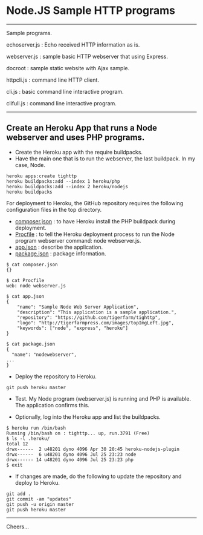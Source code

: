 # Node.JS Sample HTTP programs

--------------------------------------------------------------------------------
Sample programs.

echoserver.js : Echo received HTTP information as is.

webserver.js : sample basic HTTP webserver that using Express.

docroot : sample static website with Ajax sample.

httpcli.js : command line HTTP client.

cli.js : basic command line interactive program.

clifull.js : command line interactive program.

--------------------------------------------------------------------------------

## Create an Heroku App that runs a Node webserver and uses PHP programs.

+ Create the Heroku app with the require buildpacks.
+ Have the main one that is to run the webserver, the last buildpack. In my case, Node.
````
heroku apps:create tighttp
heroku buildpacks:add --index 1 heroku/php
heroku buildpacks:add --index 2 heroku/nodejs
heroku buildpacks
````

For deployment to Heroku, the GitHub repository requires the following configuration files in the top directory.
+ [composer.json](composer.json) : to have Heroku install the PHP buildpack during deployment.
+ [Procfile](Procfile) : to tell the Heroku deployment process to run the Node program webserver command: node webserver.js.
+ [app.json](app.json) : describe the application.
+ [package.json](package.json) : package information.
````
$ cat composer.json
{}

$ cat Procfile
web: node webserver.js

$ cat app.json
{
    "name": "Sample Node Web Server Application",
    "description": "This application is a sample application.",
    "repository": "https://github.com/tigerfarm/tighttp",
    "logo": "http://tigerfarmpress.com/images/topImgLeft.jpg",
    "keywords": ["node", "express", "heroku"]
}

$ cat package.json
{
  "name": "nodewebserver",
...
}
````

+ Deploy the repository to Heroku.
````
git push heroku master
````
+ Test. My Node program (webserver.js) is running and PHP is available.
The application confirms this.

+ Optionally, log into the Heroku app and list the buildpacks.
````
$ heroku run /bin/bash
Running /bin/bash on : tighttp... up, run.3791 (Free)
$ ls -l .heroku/
total 12
drwx------  2 u48201 dyno 4096 Apr 30 20:45 heroku-nodejs-plugin
drwx------  6 u48201 dyno 4096 Jul 25 23:23 node
drwx------ 14 u48201 dyno 4096 Jul 25 23:23 php
$ exit
````

+ If changes are made, do the following to update the repository and deploy to Heroku.
````
git add .
git commit -am "updates"
git push -u origin master
git push heroku master
````
--------------------------------------------------------------------------------

Cheers...
